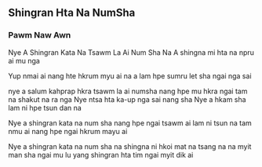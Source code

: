 ## Shingran Hta Na NumSha

### Pawm Naw Awn

Nye A Shingran Kata Na
Tsawm La Ai Num Sha
Na A shingna mi hta na npru ai mu nga

Yup nmai ai nang hte hkrum myu ai
na a lam hpe sumru let sha ngai nga sai

nye a salum kahprap hkra
tsawm la ai numsha
nang hpe mu hkra ngai tam na shakut na ra nga
Nye ntsa hta ka-up nga sai nang sha
Nye a hkam sha lam ni hpe tsun dan na

Nye a shingran kata na num sha
nang hpe ngai tsawm ai lam ni tsun na tam nmu ai
nang hpe ngai hkrum mayu ai

Nye a shingran kata na num sha
na shingna ni hkoi mat na
tsang na na myit man sha ngai mu lu yang
shingran hta tim ngai myit dik ai

